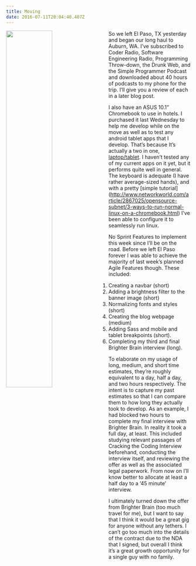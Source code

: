 ```yaml
---
title: Moving
date: 2016-07-11T20:04:40.407Z
---
```

<img style="float: left; margin:0 2em 2em 0; width: 50%" src="/img/blog/moving.jpg"/> 

So we left El Paso, TX yesterday and began our long haul to Auburn, WA.  I’ve subscribed to Coder Radio,
Software Engineering Radio, Programming Throw-down, the Drunk Web, and the Simple Programmer Podcast and 
downloaded about 40 hours of podcasts to my phone for the trip.  I’ll give you a review of each in a later 
blog post. 

I also have an ASUS 10.1” Chromebook to use in hotels.  I purchased it last Wednesday to help me develop 
while on the move as well as to test any android tablet apps that I develop. That’s because It’s actually a
two in one, [laptop/tablet](https://support.google.com/chromebook/answer/1086915?hl=en&source=genius-rts).  I
haven’t tested any of my current apps on it yet, but it performs quite well in general.  The keyboard is
adequate (I have rather average-sized hands), and with a pretty [simple tutorial]
(http://www.networkworld.com/article/2867025/opensource-subnet/3-ways-to-run-normal-linux-on-a-chromebook.html)
I’ve been able to configure it to seamlessly run linux.  

No Sprint Features to implement this week since I’ll be on the road. Before we left El Paso forever I was able 
to achieve the majority of last week’s planned Agile Features though. These included:

1. Creating a navbar (short)
2. Adding a brightness filter to the banner image (short)
3. Normalizing fonts and styles (short)
4. Creating the blog webpage (medium)
5. Adding Sass and mobile and tablet breakpoints (short).
6. Completing my third and final Brighter Brain interview (long).

To elaborate on my usage of long, medium, and short time estimates, they’re roughly equivalent to a day,
half a day, and two hours respectively.  The intent is to capture my past estimates so that I can compare 
them to how long they actually took to develop.  As an example, I had blocked two hours to complete my final
interview with Brighter Brain.  In reality it took a full day, at least.  This included studying relevant
passages of Cracking the Coding Interview beforehand,  conducting the interview itself, and reviewing the
offer as well as the associated legal paperwork.  From now on I’ll know better to allocate at least a half day
to a ‘45 minute’ interview.

I ultimately turned down the offer from Brighter Brain (too much travel for me), but I want to say that I think
it would be a great gig for anyone without any tethers.  I can’t go too much into the details of the contract
due to the NDA that I signed, but overall I think it’s a great growth opportunity for a single guy with no family.
